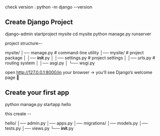check version : python -m django --version


## Create Django Project

django-admin startproject mysite
cd mysite
python manage.py runserver

project structure--

mysite/
│── manage.py        # command-line utility
│── mysite/          # project package
│   │── __init__.py
│   │── settings.py  # project settings
│   │── urls.py      # routing system
│   │── asgi.py
│   └── wsgi.py





open http://127.0.0.1:8000/in your browser → you’ll see Django’s welcome page 🎉





## Create your first app

python manage.py startapp hello

this create --

hello/
│── admin.py
│── apps.py
│── migrations/
│── models.py
│── tests.py
│── views.py
└── __init__.py



